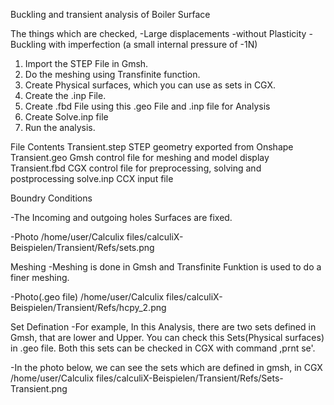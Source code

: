 Buckling and transient analysis of Boiler Surface

The things which are checked,
-Large displacements
-without Plasticity
-Buckling with imperfection (a small internal pressure of -1N)

1) Import the STEP File in Gmsh.
2) Do the meshing using Transfinite function.
3) Create Physical surfaces, which you can use as sets in CGX.
4) Create the .inp File.
5) Create .fbd File using this .geo File and .inp file for Analysis
6) Create Solve.inp file
7) Run the analysis.

File	         Contents
Transient.step	  STEP geometry exported from Onshape
Transient.geo	  Gmsh  control file for meshing and model display
Transient.fbd	  CGX   control file for preprocessing, solving and postprocessing
solve.inp	      CCX input file

Boundry Conditions

-The Incoming and outgoing holes Surfaces are fixed.

-Photo
/home/user/Calculix files/calculiX-Beispielen/Transient/Refs/sets.png

Meshing
-Meshing is done in Gmsh and Transfinite Funktion is used to do a finer meshing.

-Photo(.geo file)
/home/user/Calculix files/calculiX-Beispielen/Transient/Refs/hcpy_2.png


Set Defination
-For example, In this Analysis, there are two sets defined in Gmsh, that are lower and Upper. You can check this Sets(Physical surfaces) in .geo file.
Both this sets can be checked in CGX with command ,prnt se'.

-In the photo below, we can see the sets which are defined in gmsh, in CGX
/home/user/Calculix files/calculiX-Beispielen/Transient/Refs/Sets-Transient.png



